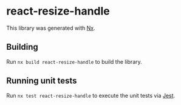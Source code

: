 # react-resize-handle

This library was generated with [Nx](https://nx.dev).

## Building

Run `nx build react-resize-handle` to build the library.

## Running unit tests

Run `nx test react-resize-handle` to execute the unit tests via [Jest](https://jestjs.io).
